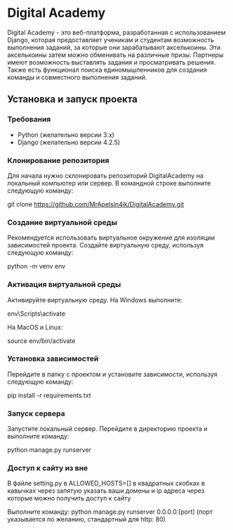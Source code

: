 # Digital Academy

Digital Academy - это веб-платформа, разработанная с использованием Django, которая предоставляет ученикам и студентам возможность выполнения заданий, за которые они зарабатывают акселькоины. Эти акселькоины затем можно обменивать на различные призы. Партнеры имеют возможность выставлять задания и просматривать решения. Также есть функционал поиска единомышленников для создания команды и совместного выполнения заданий.

## Установка и запуск проекта

### Требования

- Python (желательно версии 3.x)
- Django (желательно версии 4.2.5)

### Клонирование репозитория

Для начала нужно склонировать репозиторий DigitalAcademy на локальный компьютер или сервер. В командной строке выполните следующую команду:

git clone https://github.com/MrApelsin4ik/DigitalAcademy.git


### Создание виртуальной среды

Рекомендуется использовать виртуальное окружение для изоляции зависимостей проекта. Создайте виртуальную среду, используя следующую команду:

python -m venv env


### Активация виртуальной среды

Активируйте виртуальную среду. На Windows выполните:

env\Scripts\activate


На MacOS и Linux:

source env/bin/activate


### Установка зависимостей

Перейдите в папку с проектом и установите зависимости, используя следующую команду:

pip install -r requirements.txt


### Запуск сервера

Запустите локальный сервер. Перейдите в директорию проекта и выполните команду:

python manage.py runserver 

### Доступ к сайту из вне 
В файле setting.py в ALLOWED_HOSTS=[] в квадратных скобках в кавычках через запятую указать ваши домены и ip адреса через которые можно получить доступ к сайту

Выполните команду: python manage.py runserver 0.0.0.0:[port] (порт указывается по желанию, стандартный для http: 80)

